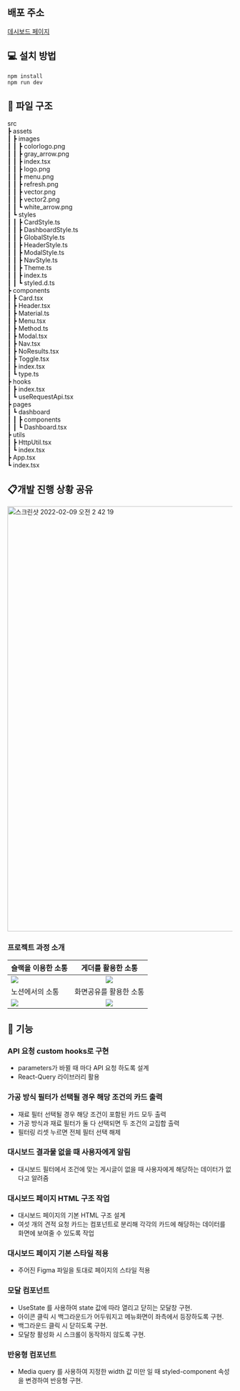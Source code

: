 ## 배포 주소

<a href="https://gilpop8663.github.io/03_dashboard/">데시보드 페이지</a>

## 💻 설치 방법

    npm install
    npm run dev

## 📂 파일 구조

src  
 ┣ assets  
 ┃ ┣ images  
 ┃ ┃ ┣ colorlogo.png  
 ┃ ┃ ┣ gray_arrow.png  
 ┃ ┃ ┣ index.tsx  
 ┃ ┃ ┣ logo.png  
 ┃ ┃ ┣ menu.png  
 ┃ ┃ ┣ refresh.png  
 ┃ ┃ ┣ vector.png  
 ┃ ┃ ┣ vector2.png  
 ┃ ┃ ┗ white_arrow.png  
 ┃ ┗ styles  
 ┃ ┃ ┣ CardStyle.ts  
 ┃ ┃ ┣ DashboardStyle.ts  
 ┃ ┃ ┣ GlobalStyle.ts  
 ┃ ┃ ┣ HeaderStyle.ts  
 ┃ ┃ ┣ ModalStyle.ts  
 ┃ ┃ ┣ NavStyle.ts  
 ┃ ┃ ┣ Theme.ts  
 ┃ ┃ ┣ index.ts  
 ┃ ┃ ┗ styled.d.ts  
 ┣ components  
 ┃ ┣ Card.tsx  
 ┃ ┣ Header.tsx  
 ┃ ┣ Material.ts  
 ┃ ┣ Menu.tsx  
 ┃ ┣ Method.ts  
 ┃ ┣ Modal.tsx  
 ┃ ┣ Nav.tsx  
 ┃ ┣ NoResults.tsx  
 ┃ ┣ Toggle.tsx  
 ┃ ┣ index.tsx  
 ┃ ┗ type.ts  
 ┣ hooks  
 ┃ ┣ index.tsx  
 ┃ ┗ useRequestApi.tsx  
 ┣ pages  
 ┃ ┗ dashboard  
 ┃ ┃ ┣ components  
 ┃ ┃ ┗ Dashboard.tsx  
 ┣ utils  
 ┃ ┣ HttpUtil.tsx  
 ┃ ┗ index.tsx  
 ┣ App.tsx  
 ┗ index.tsx

## 📋개발 진행 상황 공유

<img width="952" alt="스크린샷 2022-02-09 오전 2 42 19" src="https://user-images.githubusercontent.com/91244500/153044840-4b2231bb-2323-4086-aad8-377874414505.png">

### 프로젝트 과정 소개

| 슬랙을 이용한 소통                                                                                                             |                                                       게더를 활용한 소통                                                       |
| :----------------------------------------------------------------------------------------------------------------------------- | :----------------------------------------------------------------------------------------------------------------------------: |
| <img width="auto" src="https://user-images.githubusercontent.com/80146176/153052997-f2ca6637-40f8-4e7f-9609-f4885577706a.png"> | <img width="auto" src="https://user-images.githubusercontent.com/80146176/153053947-7be40938-62f8-4dd9-a54b-7328ea550546.png"> |
| 노션에서의 소통                                                                                                                |                                                     화면공유를 활용한 소통                                                     |
| <img width="auto" src="https://user-images.githubusercontent.com/80146176/153054588-6194940a-a76d-4fde-a164-2efb3989d6e8.png"> | <img width="auto" src="https://user-images.githubusercontent.com/80146176/153054110-d7c4169e-3824-4903-8ca5-fc4aec044055.png"> |

## 📝 기능

### API 요청 custom hooks로 구현

- parameters가 바뀔 때 마다 API 요청 하도록 설계
- React-Query 라이브러리 활용

### 가공 방식 필터가 선택될 경우 해당 조건의 카드 출력

- 재료 필터 선택될 경우 해당 조건이 포함된 카드 모두 출력
- 가공 방식과 재료 필터가 둘 다 선택되면 두 조건의 교집합 출력
- 필터링 리셋 누르면 전체 필터 선택 해제

### 대시보드 결과물 없을 때 사용자에게 알림

- 대시보드 필터에서 조건에 맞는 게시글이 없을 때 사용자에게 해당하는 데이터가 없다고 알려줌

### 대시보드 페이지 HTML 구조 작업

- 대시보드 페이지의 기본 HTML 구조 설계
- 여섯 개의 견적 요청 카드는 컴포넌트로 분리해 각각의 카드에 해당하는 데이터를 화면에 보여줄 수 있도록 작업

### 대시보드 페이지 기본 스타일 적용

- 주어진 Figma 파일을 토대로 페이지의 스타일 적용

### 모달 컴포넌트

- UseState 를 사용하여 state 값에 따라 열리고 닫히는 모달창 구현.
- 아이콘 클릭 시 백그라운드가 어두워지고 메뉴화면이 좌측에서 등장하도록 구현.
- 백그라운드 클릭 시 닫히도록 구현.
- 모달창 활성화 시 스크롤이 동작하지 않도록 구현.

### 반응형 컴포넌트

- Media query 를 사용하여 지정한 width 값 미만 일 때 styled-component 속성을 변경하여 반응형 구현.

